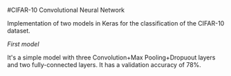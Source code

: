 #CIFAR-10 Convolutional Neural Network

Implementation of two models in Keras for the classification of the CIFAR-10 dataset.

*First model*

It's a simple model with three Convolution+Max Pooling+Dropuout layers and two fully-connected layers.
It has a validation accuracy of 78%.

 
